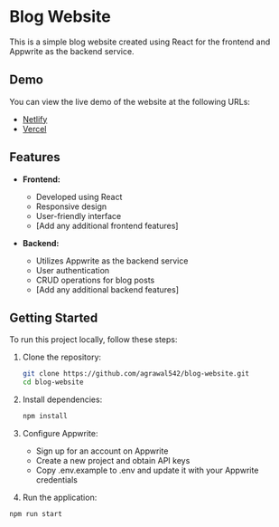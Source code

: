 # Blog Website

This is a simple blog website created using React for the frontend and Appwrite as the backend service.

## Demo

You can view the live demo of the website at the following URLs:
- [Netlify](https://blog-website-gautam.netlify.app/)
- [Vercel](https://blog-website-two-theta.vercel.app/)

## Features

- **Frontend:**
  - Developed using React
  - Responsive design
  - User-friendly interface
  - [Add any additional frontend features]

- **Backend:**
  - Utilizes Appwrite as the backend service
  - User authentication
  - CRUD operations for blog posts
  - [Add any additional backend features]

## Getting Started

To run this project locally, follow these steps:

1. Clone the repository:

   ```bash
   git clone https://github.com/agrawal542/blog-website.git
   cd blog-website
2. Install dependencies:
   ```bash
   npm install
3. Configure Appwrite:
   - Sign up for an account on Appwrite
   - Create a new project and obtain API keys
   - Copy .env.example to .env and update it with your Appwrite credentials
4. Run the application:
  ```bash
  npm run start

